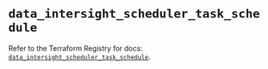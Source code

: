 # `data_intersight_scheduler_task_schedule`

Refer to the Terraform Registry for docs: [`data_intersight_scheduler_task_schedule`](https://registry.terraform.io/providers/ciscodevnet/intersight/1.0.71/docs/data-sources/scheduler_task_schedule).
